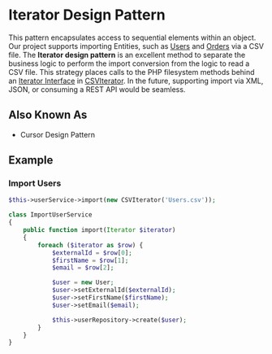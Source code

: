 # Iterator Design Pattern

This pattern encapsulates  access to sequential elements within an object. Our project supports importing Entities,
such as
[Users](../../../src/Service/Import/ImportUserService.php)
and
[Orders](../../../src/Service/Import/ImportOrderService.php)
via a CSV file. The **Iterator design pattern** is an excellent method to separate the business logic to perform
the import conversion from the logic to read a CSV file. This strategy places calls to the PHP filesystem methods
behind an
[Iterator Interface](http://php.net/manual/en/class.iterator.php)
in [CSVIterator](../../../src/Lib/CSVIterator.php). In the future, supporting import via XML, JSON,
or consuming a REST API would be seamless.


## Also Known As

* Cursor Design Pattern

## Example

### Import Users

```php
$this->userService->import(new CSVIterator('Users.csv'));

```

```php
class ImportUserService
{
    public function import(Iterator $iterator)
    {
        foreach ($iterator as $row) {
            $externalId = $row[0];
            $firstName = $row[1];
            $email = $row[2];

            $user = new User;
            $user->setExternalId($externalId);
            $user->setFirstName($firstName);
            $user->setEmail($email);

            $this->userRepository->create($user);
        }
    }
}
```
